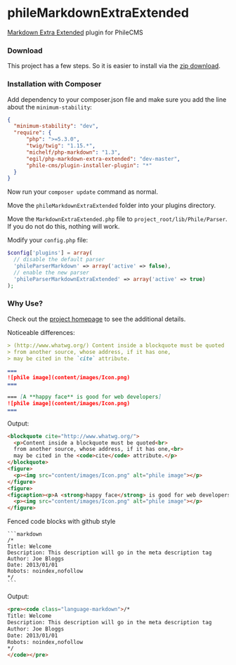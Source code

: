 phileMarkdownExtraExtended
==========================

[Markdown Extra Extended](https://github.com/egil/php-markdown-extra-extended) plugin for PhileCMS

### Download

This project has a few steps. So it is easier to install via the [zip download](https://github.com/PhileCMS/phileMarkdownExtraExtended/archive/master.zip).

### Installation with Composer

Add dependency to your composer.json file and make sure you add the line about the `minimum-stability`:

```json
{
  "minimum-stability": "dev",
  "require": {
      "php": ">=5.3.0",
      "twig/twig": "1.15.*",
      "michelf/php-markdown": "1.3",
      "egil/php-markdown-extra-extended": "dev-master",
      "phile-cms/plugin-installer-plugin": "*"
  }
}
```

Now run your `composer update` command as normal.

Move the `phileMarkdownExtraExtended` folder into your plugins directory.

Move the `MarkdownExtraExtended.php` file to `project_root/lib/Phile/Parser`. If you do not do this, nothing will work.

Modify your `config.php` file:

```php
$config['plugins'] = array(
  // disable the default parser
  'phileParserMarkdown' => array('active' => false),
  // enable the new parser
  'phileParserMarkdownExtraExtended' => array('active' => true)
);
```

### Why Use?

Check out the [project homepage](https://github.com/egil/php-markdown-extra-extended) to see the additional details.

Noticeable differences:

```markdown
> (http://www.whatwg.org/) Content inside a blockquote must be quoted
> from another source, whose address, if it has one,
> may be cited in the `cite` attribute.

===
![phile image](content/images/Icon.png)
===

=== [A **happy face** is good for web developers]
![phile image](content/images/Icon.png)
===
```

Output:

```html
<blockquote cite="http://www.whatwg.org/">
  <p>Content inside a blockquote must be quoted<br>
  from another source, whose address, if it has one,<br>
  may be cited in the <code>cite</code> attribute.</p>
</blockquote>
<figure>
  <p><img src="content/images/Icon.png" alt="phile image"></p>
</figure>
<figure>
<figcaption><p>A <strong>happy face</strong> is good for web developers</p></figcaption>
  <p><img src="content/images/Icon.png" alt="phile image"></p>
</figure>
```

Fenced code blocks with github style

    ```markdown
    /*
    Title: Welcome
    Description: This description will go in the meta description tag
    Author: Joe Bloggs
    Date: 2013/01/01
    Robots: noindex,nofollow
    */
    ```

Output:

```html
<pre><code class="language-markdown">/*
Title: Welcome
Description: This description will go in the meta description tag
Author: Joe Bloggs
Date: 2013/01/01
Robots: noindex,nofollow
*/
</code></pre>
```